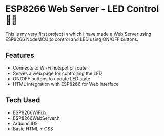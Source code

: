 # ESP8266 Web Server - LED Control 🔌💡

This is my very first project in which i have made a Web Server using ESP8266 NodeMCU to control and LED using ON/OFF buttons.

## Features

- Connects to Wi-Fi hotspot or router
- Serves a web page for controlling the LED
- ON/OFF buttons to update LED state
- HTML integration with ESP8266 for Web interface

## Tech Used

- ESP8266WiFi.h
- ESP8266WebServer.h
- Arduino IDE
- Basic HTML + CSS
